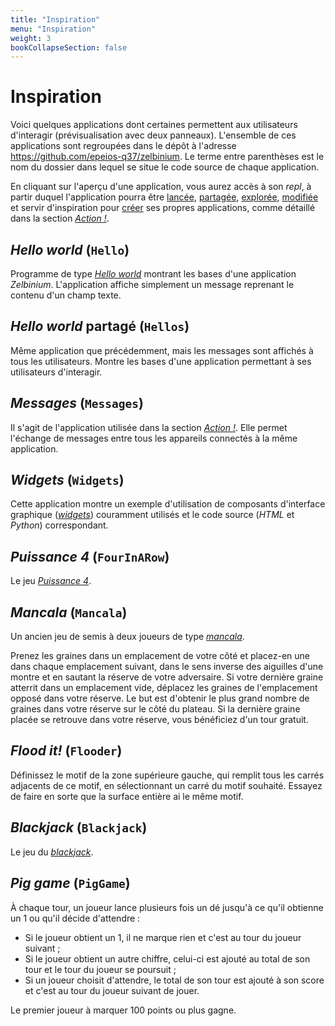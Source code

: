 ```yaml
---
title: "Inspiration"
menu: "Inspiration"
weight: 3
bookCollapseSection: false
---
```


# Inspiration

Voici quelques applications dont certaines permettent aux utilisateurs d'interagir (prévisualisation avec deux panneaux).  L'ensemble de ces applications sont regroupées dans le dépôt à l'adresse <https://github.com/epeios-q37/zelbinium>. Le terme entre parenthèses est le nom du dossier dans lequel se situe le code source de chaque application.

En cliquant sur l'aperçu d'une application, vous aurez accès à son *repl*, à partir duquel l'application pourra être [lancée](../action/launch), [partagée](../action/share), [explorée](../action/explore), [modifiée](../action/modify) et servir d'inspiration pour [créer](../action/create) ses propres applications, comme détaillé dans la section [*Action !*](../action/).

## *Hello world* (`Hello`)

Programme de type [*Hello world*](https://fr.wikipedia.org/wiki/Hello_world) montrant les bases d'une application *Zelbinium*. L'application affiche simplement un message reprenant le contenu d'un champ texte.

<div data-demo="Hello"></div>

## *Hello world* partagé (`Hellos`)

Même application que précédemment, mais les messages sont affichés à tous les utilisateurs. Montre les bases d'une application permettant à ses utilisateurs d'interagir.

<div data-demo="Hellos"></div>

## *Messages* (`Messages`)

Il s'agit de l'application utilisée dans la section [*Action !*](../action/). Elle permet l'échange de messages entre tous les appareils connectés à la même application.

<div data-demo="Messages"></div>

## *Widgets* (`Widgets`)

Cette application montre un exemple d'utilisation de composants d'interface graphique ([*widgets*](https://fr.wikipedia.org/wiki/Composant_d%27interface_graphique)) couramment utilisés et le code source (*HTML* et *Python*) correspondant.

<div data-demo="Widgets"></div>

## *Puissance 4* (`FourInARow`)

Le jeu [*Puissance 4*](https://fr.wikipedia.org/wiki/Puissance_4).

<div data-demo="FourInARow"></div>

## *Mancala* (`Mancala`)

Un ancien jeu de semis à deux joueurs de type [*mancala*](https://fr.wikipedia.org/wiki/Mancala).

Prenez les graines dans un emplacement de votre côté et placez-en une dans chaque emplacement suivant, dans le sens inverse des aiguilles d'une montre et en sautant la réserve de votre adversaire. Si votre dernière graine atterrit dans un emplacement vide, déplacez les graines de l'emplacement opposé dans votre réserve. Le but est d'obtenir le plus grand nombre de graines dans votre réserve sur le côté du plateau. Si la dernière graine placée se retrouve dans votre réserve, vous bénéficiez d'un tour gratuit.

<div data-demo="Mancala"></div>

## *Flood it!* (`Flooder`)

Définissez le motif de la zone supérieure gauche, qui remplit tous les carrés adjacents de ce motif, en sélectionnant un carré du motif souhaité. Essayez de faire en sorte que la surface entière ai le même motif.

<div data-demo="Flooder"></div>

## *Blackjack* (`Blackjack`)

Le jeu du [*blackjack*](https://fr.wikipedia.org/wiki/Blackjack_(jeu)).

<div data-demo="Blackjack"></div>

## *Pig game* (`PigGame`)

À chaque tour, un joueur lance plusieurs fois un dé jusqu'à ce qu'il obtienne un 1 ou qu'il décide d'attendre :

- Si le joueur obtient un 1, il ne marque rien et c'est au tour du joueur suivant ;
- Si le joueur obtient un autre chiffre, celui-ci est ajouté au total de son tour et le tour du joueur se poursuit ;
- Si un joueur choisit d'attendre, le total de son tour est ajouté à son score et c'est au tour du joueur suivant de jouer.

Le premier joueur à marquer 100 points ou plus gagne.

<div data-demo="PigGame"></div>

<script>
    function demoLink(element) {
        const demo = element.getAttribute("data-demo");
        element.innerHTML = '\
<center>\
    <div style="font-size: smaller; font-style: oblique;">Cliquer <a target="_blank" href="https://replit.com/@Zelbinium/' + demo + '">\ici</a> ou sur l\'aperçu accéder à l\'application.</div>\
    <div>\
    <a target="_blank" href="https://replit.com/@Zelbinium/' + demo + '">\
        <img src="./' + demo +  '.gif"/>\
    </a>\
    </div>\
</center>';
    }

    const demos = document.getElementsByTagName("div");

    for ( const demo of demos ) {
        if ( demo.hasAttribute("data-demo") )
            demoLink(demo);
    }
</script>
